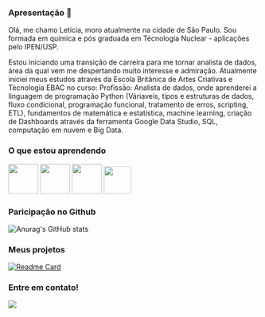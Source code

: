
### Apresentação 👋

Olá, me chamo Letícia, moro atualmente na cidade de São Paulo.
Sou formada em química e pós graduada em Técnologia Nuclear - aplicações pelo IPEN/USP. 

Estou iniciando uma transição de carreira para me tornar analista de dados, área da qual vem me despertando muito interesse e admiração.
Atualmente iniciei meus estudos através da Escola Britânica de Artes Criativas e Técnologia EBAC no curso: Profissão: Analista de dados, onde aprenderei a linguagem de programação Python (Váriaveis, tipos e estruturas de dados, fluxo condicional, programação funcional, tratamento de erros, scripting, ETL), fundamentos de matemática e estatística, machine learning, criação de Dashboards através da ferramenta Google Data Studio, SQL, computação em nuvem e Big Data.


### O que estou aprendendo


<img loading="lazy" src="https://cdn.jsdelivr.net/gh/devicons/devicon@latest/icons/python/python-original-wordmark.svg" width="60" height="60"/> <img loading="lazy" src= "https://cdn.jsdelivr.net/gh/devicons/devicon@latest/icons/azuresqldatabase/azuresqldatabase-original.svg" width="60" height="60"/> <img loading="lazy" src= "https://cdn.jsdelivr.net/gh/devicons/devicon@latest/icons/apachespark/apachespark-original-wordmark.svg" width="60" height="60"/>  <img loading="lazy" src= "https://cdn.jsdelivr.net/gh/devicons/devicon@latest/icons/amazonwebservices/amazonwebservices-original-wordmark.svg" width="55" height="55"/>

          

### Paricipação no Github          

![Anurag's GitHub stats](https://github-readme-stats.vercel.app/api?username=LeticiaLavieri&show_icons=true&theme=dracula&)


### Meus projetos

[![Readme Card](https://github-readme-stats.vercel.app/api/pin/?username=LeticiaLavieri&repo=LeticiaLavieri&theme=dracula&)](https://github.com/anuraghazra/github-readme-stats)


### Entre em contato!

<div>
<a href="www.linkedin.com/in/leticia-g-s-lavieri" target="_blank"><img loading="lazy" src="https://img.shields.io/badge/-LinkedIn-%230077B5?style=for-the-badge&logo=linkedin&logoColor=white" target="_blank"></a>
</div>

